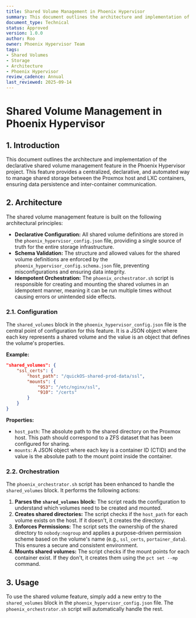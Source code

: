 ```yaml
---
title: Shared Volume Management in Phoenix Hypervisor
summary: This document outlines the architecture and implementation of the declarative shared volume management feature in the Phoenix Hypervisor project.
document_type: Technical
status: Approved
version: 1.0.0
author: Roo
owner: Phoenix Hypervisor Team
tags:
- Shared Volumes
- Storage
- Architecture
- Phoenix Hypervisor
review_cadence: Annual
last_reviewed: 2025-09-14
---
```


# Shared Volume Management in Phoenix Hypervisor

## 1. Introduction

This document outlines the architecture and implementation of the declarative shared volume management feature in the Phoenix Hypervisor project. This feature provides a centralized, declarative, and automated way to manage shared storage between the Proxmox host and LXC containers, ensuring data persistence and inter-container communication.

## 2. Architecture

The shared volume management feature is built on the following architectural principles:

*   **Declarative Configuration:** All shared volume definitions are stored in the `phoenix_hypervisor_config.json` file, providing a single source of truth for the entire storage infrastructure.
*   **Schema Validation:** The structure and allowed values for the shared volume definitions are enforced by the `phoenix_hypervisor_config.schema.json` file, preventing misconfigurations and ensuring data integrity.
*   **Idempotent Orchestration:** The `phoenix_orchestrator.sh` script is responsible for creating and mounting the shared volumes in an idempotent manner, meaning it can be run multiple times without causing errors or unintended side effects.

### 2.1. Configuration

The `shared_volumes` block in the `phoenix_hypervisor_config.json` file is the central point of configuration for this feature. It is a JSON object where each key represents a shared volume and the value is an object that defines the volume's properties.

**Example:**

```json
"shared_volumes": {
    "ssl_certs": {
        "host_path": "/quickOS-shared-prod-data/ssl",
        "mounts": {
            "953": "/etc/nginx/ssl",
            "910": "/certs"
        }
    }
}
```

**Properties:**

*   `host_path`: The absolute path to the shared directory on the Proxmox host. This path should correspond to a ZFS dataset that has been configured for sharing.
*   `mounts`: A JSON object where each key is a container ID (CTID) and the value is the absolute path to the mount point inside the container.

### 2.2. Orchestration

The `phoenix_orchestrator.sh` script has been enhanced to handle the `shared_volumes` block. It performs the following actions:

1.  **Parses the `shared_volumes` block:** The script reads the configuration to understand which volumes need to be created and mounted.
2.  **Creates shared directories:** The script checks if the `host_path` for each volume exists on the host. If it doesn't, it creates the directory.
3.  **Enforces Permissions:** The script sets the ownership of the shared directory to `nobody:nogroup` and applies a purpose-driven permission scheme based on the volume's name (e.g., `ssl_certs`, `portainer_data`). This ensures a secure and consistent environment.
4.  **Mounts shared volumes:** The script checks if the mount points for each container exist. If they don't, it creates them using the `pct set --mp` command.

## 3. Usage

To use the shared volume feature, simply add a new entry to the `shared_volumes` block in the `phoenix_hypervisor_config.json` file. The `phoenix_orchestrator.sh` script will automatically handle the rest.